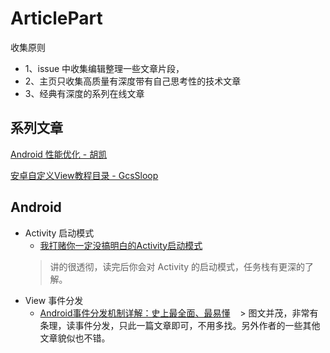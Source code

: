 # ArticlePart 
收集原则

* 1、issue 中收集编辑整理一些文章片段，
* 2、主页只收集高质量有深度带有自己思考性的技术文章
* 3、经典有深度的系列在线文章

## 系列文章
[Android 性能优化 - 胡凯](http://hukai.me/blog/categories/android-performance/)

[安卓自定义View教程目录 - GcsSloop](http://www.gcssloop.com/customview/CustomViewIndex)

## Android 

* Activity 启动模式
    * [我打赌你一定没搞明白的Activity启动模式](http://www.jianshu.com/p/2a9fcf3c11e4)
    > 讲的很透彻，读完后你会对 Activity 的启动模式，任务栈有更深的了解。
* View 事件分发 
    * [Android事件分发机制详解：史上最全面、最易懂](http://blog.csdn.net/carson_ho/article/details/54136311)
    > 图文并茂，非常有条理，读事件分发，只此一篇文章即可，不用多找。另外作者的一些其他文章貌似也不错。


